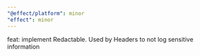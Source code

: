 ```yaml
---
"@effect/platform": minor
"effect": minor
---
```


feat: implement Redactable. Used by Headers to not log sensitive information
